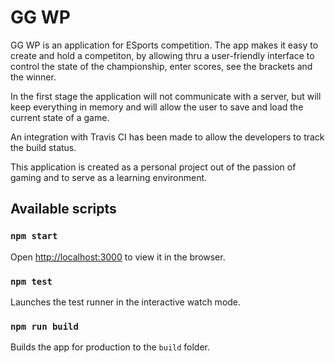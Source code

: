# GG WP
GG WP is an application for ESports competition. The app makes it easy to create and hold a competiton, by allowing thru a user-friendly interface to control the state of the championship, enter scores, see the brackets and the winner.

In the first stage the application will not communicate with a server, but will keep everything in memory and will allow the user to save and load the current state of a game.

An integration with Travis CI has been made to allow the developers to track the build status.

This application is created as a personal project out of the passion of gaming and to serve as a learning environment.

## Available scripts
### `npm start`

Open [http://localhost:3000](http://localhost:3000) to view it in the browser.

### `npm test`

Launches the test runner in the interactive watch mode.<br />

### `npm run build`

Builds the app for production to the `build` folder.<br />